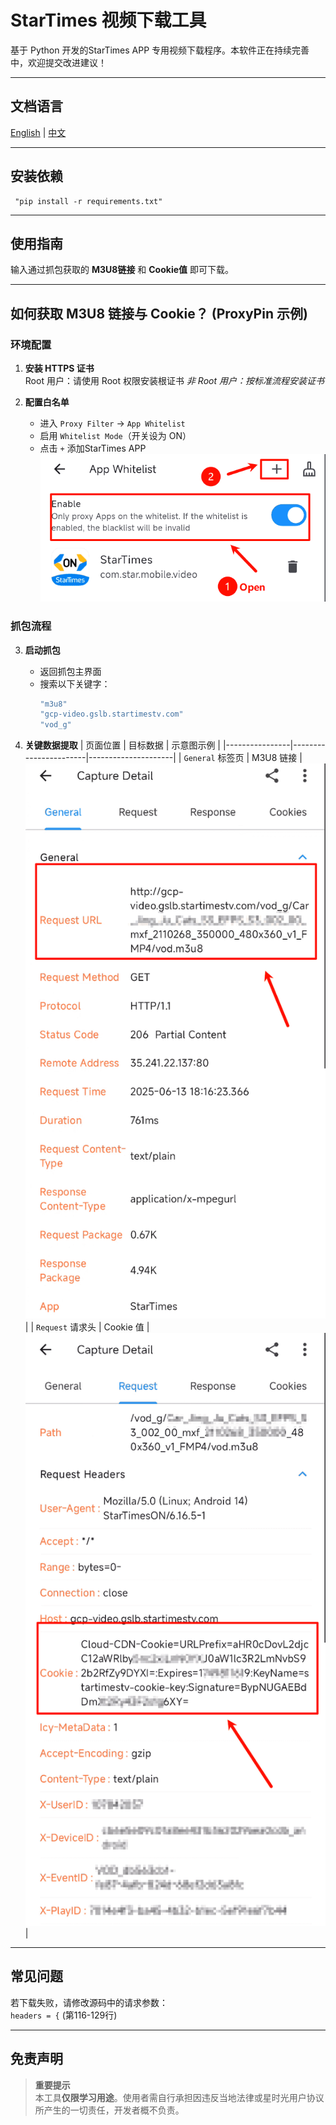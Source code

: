 # StarTimes 视频下载工具

基于 Python 开发的StarTimes APP 专用视频下载程序。本软件正在持续完善中，欢迎提交改进建议！

---
## 文档语言
[English](https://github.com/Rckmuyue/StarTimes-Video-Download-Tool/blob/main/README.md) | [中文](https://github.com/Rckmuyue/StarTimes-Video-Download-Tool/blob/main/README_CN-ZH.md)

---
## 安装依赖

     "pip install -r requirements.txt"
---

## 使用指南
输入通过抓包获取的 **M3U8链接** 和 **Cookie值** 即可下载。

---

## 如何获取 M3U8 链接与 Cookie？ (ProxyPin 示例)

### 环境配置
1. **安装 HTTPS 证书**  
   Root 用户：请使用 Root 权限安装根证书
   *非 Root 用户：按标准流程安装证书*

2. **配置白名单**
   - 进入 `Proxy Filter` → `App Whitelist`
   - 启用 `Whitelist Mode`（开关设为 ON）
   - 点击 `+` 添加StarTimes APP  
   ![白名单配置示意图](https://github.com/Rckmuyue/StarTimes-Video-Download-Tool/blob/main/IMG/IMG1-P4.png)

### 抓包流程
3. **启动抓包**
   - 返回抓包主界面
   - 搜索以下关键字：
     ```bash
     "m3u8"
     "gcp-video.gslb.startimestv.com"
     "vod_g"
     ```

4. **关键数据提取**
   | 页面位置        | 目标数据               | 示意图示例           |
   |----------------|-----------------------|---------------------|
   | `General` 标签页 | M3U8 链接            | ![General页](https://github.com/Rckmuyue/StarTimes-Video-Download-Tool/blob/main/IMG/IMG2-P1.png) |
   | `Request` 请求头 | Cookie 值           | ![Request头](https://github.com/Rckmuyue/StarTimes-Video-Download-Tool/blob/main/IMG/IMG2-P2.png) |

---

## 常见问题
若下载失败，请修改源码中的请求参数：  
`headers = {` (第116-129行)

---

## 免责声明
>  **重要提示**  
> 本工具**仅限学习用途**。使用者需自行承担因违反当地法律或星时光用户协议所产生的一切责任，开发者概不负责。